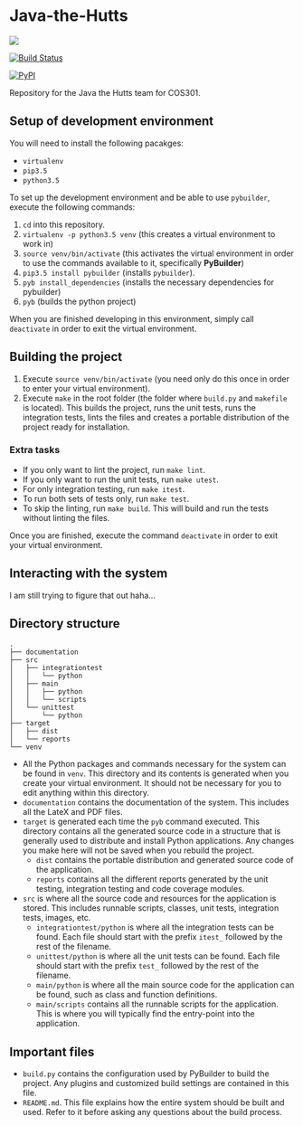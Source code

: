 # Java-the-Hutts 

<a href="https://zenhub.com"><img src="https://raw.githubusercontent.com/ZenHubIO/support/master/zenhub-badge.png"></a>

[![Build Status](https://travis-ci.org/javaTheHutts/Java-the-Hutts.svg?branch=master)](https://travis-ci.org/javaTheHutts/Java-the-Hutts)

[![PyPI](https://img.shields.io/pypi/l/Django.svg)]()

Repository for the Java the Hutts team for COS301.

## Setup of development environment
You will need to install the following pacakges:

- `virtualenv`
- `pip3.5`
- `python3.5`

To set up the development environment and be able to use `pybuilder`, execute the following commands:

1. `cd` into this repository.
2. `virtualenv -p python3.5 venv` (this creates a virtual environment to work in)
3. `source venv/bin/activate` (this activates the virtual environment in order to use the commands available to it, specifically **PyBuilder**)
4. `pip3.5 install pybuilder` (installs `pybuilder`).
5. `pyb install_dependencies` (installs the necessary dependencies for pybuilder)
6. `pyb` (builds the python project)

When you are finished developing in this environment, simply call `deactivate` in order to exit the virtual environment.

## Building the project
1. Execute `source venv/bin/activate` (you need only do this once in order to enter your virtual environment).
2. Execute `make` in the root folder (the folder where `build.py` and `makefile` is located). This builds the project, runs the unit tests, runs the integration tests, lints the files and creates a portable distribution of the project ready for installation.

### Extra tasks
- If you only want to lint the project, run `make lint`.
- If you only want to run the unit tests, run `make utest`.
- For only integration testing, run `make itest`.
- To run both sets of tests only, run `make test`.
- To skip the linting, run `make build`. This will build and run the tests without linting the files.

Once you are finished, execute the command `deactivate` in order to exit your virtual environment.

## Interacting with the system
I am still trying to figure that out haha...

## Directory structure
```
.
├── documentation
├── src
│   ├── integrationtest
│   │   └── python
│   ├── main
│   │   ├── python
│   │   └── scripts
│   └── unittest
│       └── python
├── target
│   ├── dist
│   └── reports
└── venv
```

- All the Python packages and commands necessary for the system can be found in `venv`. This directory and its contents is generated when you create your virtual environment. It should not be necessary for you to edit anything within this directory.
- `documentation` contains the documentation of the system. This includes all the LateX and PDF files.
- `target` is generated each time the `pyb` command executed. This directory contains all the generated source code in a structure that is generally used to distribute and install Python applications. Any changes you make here will not be saved when you rebuild the project.
    - `dist` contains the portable distribution and generated source code of the application.
    - `reports` contains all the different reports generated by the unit testing, integration testing and code coverage modules.
- `src` is where all the source code and resources for the application is stored. This includes runnable scripts, classes, unit tests, integration tests, images, etc.
    - `integrationtest/python` is where all the integration tests can be found. Each file should start with the prefix `itest_` followed by the rest of the filename.
    - `unittest/python` is where all the unit tests can be found. Each file should start with the prefix `test_` followed by the rest of the filename.
    - `main/python` is where all the main source code for the application can be found, such as class and function definitions.
    - `main/scripts` contains all the runnable scripts for the application. This is where you will typically find the entry-point into the application.

## Important files
- `build.py` contains the configuration used by PyBuilder to build the project. Any plugins and customized build settings are contained in this file.
- `README.md`. This file explains how the entire system should be built and used. Refer to it before asking any questions about the build process.
